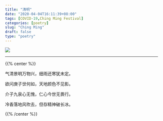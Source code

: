 ```yaml
---
title: "清明"
date: "2020-04-04T16:11:39+08:00"
tags: [COVID-19,Ching Ming Festival]
categories: [poetry]
slug: "Ching Ming"
draft: false
type: "poetry"
---
```


![](https://dawnblog-1300625500.cos.ap-guangzhou.myqcloud.com/images/20200404150157.jpg)

---

{{% center %}}

气清景明万物兴，细雨还寒犹未定。

欲问庚子世何如，天地颜色不见影。

介子九泉心无愧，仁心今世无畏行。

冷香落地风吹去，但存精神破长冰。

{{% /center %}}

